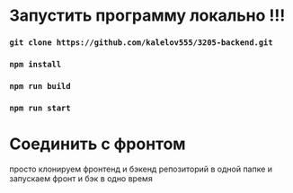 # Запустить программу локально !!!

### `git clone https://github.com/kalelov555/3205-backend.git`

### `npm install`

### `npm run build`

### `npm run start`

# Соединить с фронтом

просто клонируем фронтенд и бэкенд репозиторий в одной папке и запускаем фронт и бэк в одно время
